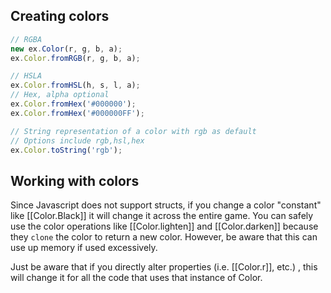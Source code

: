 ## Creating colors

```js
// RGBA
new ex.Color(r, g, b, a);
ex.Color.fromRGB(r, g, b, a);

// HSLA
ex.Color.fromHSL(h, s, l, a);
// Hex, alpha optional
ex.Color.fromHex('#000000');
ex.Color.fromHex('#000000FF');

// String representation of a color with rgb as default
// Options include rgb,hsl,hex
ex.Color.toString('rgb');
```

## Working with colors

Since Javascript does not support structs, if you change a color "constant" like [[Color.Black]]
it will change it across the entire game. You can safely use the color operations
like [[Color.lighten]] and [[Color.darken]] because they `clone` the color to
return a new color. However, be aware that this can use up memory if used excessively.

Just be aware that if you directly alter properties (i.e. [[Color.r]], etc.) , this will change it
for all the code that uses that instance of Color.
